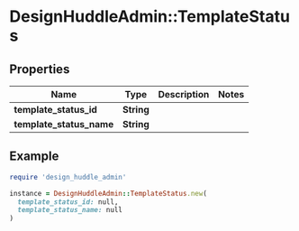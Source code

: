 # DesignHuddleAdmin::TemplateStatus

## Properties

| Name | Type | Description | Notes |
| ---- | ---- | ----------- | ----- |
| **template_status_id** | **String** |  |  |
| **template_status_name** | **String** |  |  |

## Example

```ruby
require 'design_huddle_admin'

instance = DesignHuddleAdmin::TemplateStatus.new(
  template_status_id: null,
  template_status_name: null
)
```

